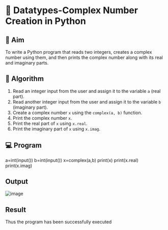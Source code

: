 # 🧮 Datatypes-Complex Number Creation in Python

## 🎯 Aim
To write a Python program that reads two integers, creates a complex number using them, and then prints the complex number along with its real and imaginary parts.

## 🧠 Algorithm
1. Read an integer input from the user and assign it to the variable `a` (real part).
2. Read another integer input from the user and assign it to the variable `b` (imaginary part).
3. Create a complex number `x` using the `complex(a, b)` function.
4. Print the complex number `x`.
5. Print the real part of `x` using `x.real`.
6. Print the imaginary part of `x` using `x.imag`.

## 💻 Program
a=int(input()) 
b=int(input()) 
x=complex(a,b) 
print(x) 
print(x.real) 
print(x.imag) 


## Output
![image](https://github.com/user-attachments/assets/45f038d2-3860-49fb-a640-46a8ff84b7f3)

## Result
Thus the program has been successfully executed

